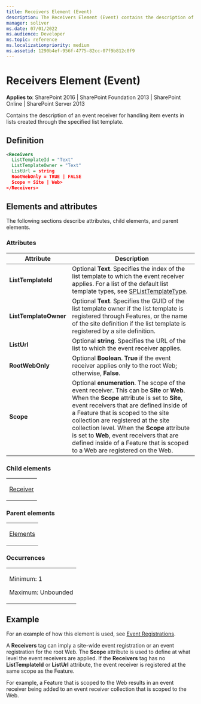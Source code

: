 ```yaml
---
title: Receivers Element (Event)
description: The Receivers Element (Event) contains the description of an event receiver for handling item events in lists created through the specified list template.
manager: soliver
ms.date: 07/01/2022
ms.audience: Developer
ms.topic: reference
ms.localizationpriority: medium
ms.assetid: 1290b4ef-956f-4775-82cc-07f9b812c0f9
---
```


# Receivers Element (Event)

**Applies to**: SharePoint 2016 | SharePoint Foundation 2013 | SharePoint Online | SharePoint Server 2013

Contains the description of an event receiver for handling item events in lists created through the specified list template.

## Definition

```XML
<Receivers
  ListTemplateId = "Text"
  ListTemplateOwner = "Text"
  ListUrl = string
  RootWebOnly = TRUE | FALSE
  Scope = Site | Web>
</Receivers>
```

## Elements and attributes

The following sections describe attributes, child elements, and parent elements.

### Attributes

|Attribute|Description|
| --- | --- |
|**ListTemplateId**|Optional **Text**. Specifies the index of the list template to which the event receiver applies. For a list of the default list template types, see [SPListTemplateType](/dotnet/api/microsoft.sharepoint.splisttemplate.type).|
|**ListTemplateOwner**|Optional **Text**. Specifies the GUID of the list template owner if the list template is registered through Features, or the name of the site definition if the list template is registered by a site definition.|
|**ListUrl**|Optional **string**. Specifies the URL of the list to which the event receiver applies.|
|**RootWebOnly**|Optional **Boolean**. **True** if the event receiver applies only to the root Web; otherwise, **False**.|
|**Scope**|Optional **enumeration**. The scope of the event receiver. This can be **Site** or **Web**. When the **Scope** attribute is set to **Site**, event receivers that are defined inside of a Feature that is scoped to the site collection are registered at the site collection level. When the **Scope** attribute is set to **Web**, event receivers that are defined inside of a Feature that is scoped to a Web are registered on the Web.|

### Child elements

<table>
<colgroup>
<col width="100%" />
</colgroup>
<tbody>
<tr class="odd">
<td align="left"><p><a href="receiver-element-event.md">Receiver</a></p></td>
</tr>
</tbody>
</table>

### Parent elements

<table>
<colgroup>
<col width="100%" />
</colgroup>
<tbody>
<tr class="odd">
<td align="left"><p><a href="elements-element-event.md">Elements</a></p></td>
</tr>
</tbody>
</table>

### Occurrences

<table>
<colgroup>
<col width="100%" />
</colgroup>
<tbody>
<tr class="odd">
<td align="left"><p>Minimum: 1</p>
<p>Maximum: Unbounded</p></td>
</tr>
</tbody>
</table>


## Example

For an example of how this element is used, see [Event Registrations](event-registrations.md).

A **Receivers** tag can imply a site-wide event registration or an event registration for the root Web. The **Scope** attribute is used to define at what level the event receivers are applied. If the **Receivers** tag has no **ListTemplateId** or **ListUrl** attribute, the event receiver is registered at the same scope as the Feature.

For example, a Feature that is scoped to the Web results in an event receiver being added to an event receiver collection that is scoped to the Web.

<br/>
